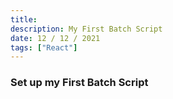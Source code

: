```yaml
---
title: 
description: My First Batch Script
date: 12 / 12 / 2021
tags: ["React"]
---
```


<h3>Set up my First Batch Script</h3>